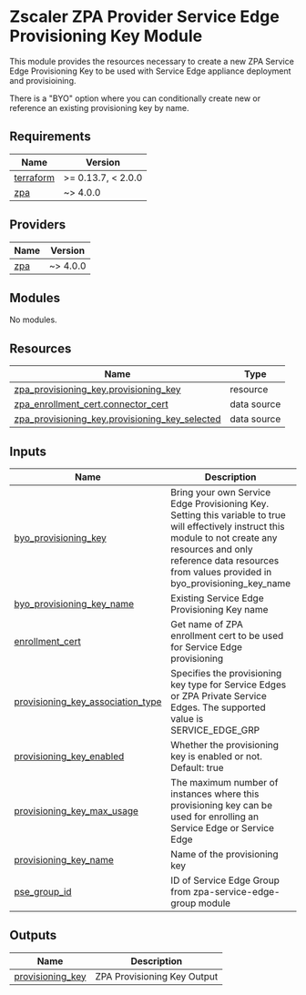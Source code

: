 # Zscaler ZPA Provider Service Edge Provisioning Key Module

This module provides the resources necessary to create a new ZPA Service Edge Provisioning Key to be used with Service Edge appliance deployment and provisioining.

There is a "BYO" option where you can conditionally create new or reference an existing provisioning key by name.

<!-- BEGINNING OF PRE-COMMIT-TERRAFORM DOCS HOOK -->
## Requirements

| Name | Version |
|------|---------|
| <a name="requirement_terraform"></a> [terraform](#requirement\_terraform) | >= 0.13.7, < 2.0.0 |
| <a name="requirement_zpa"></a> [zpa](#requirement\_zpa) | ~> 4.0.0 |

## Providers

| Name | Version |
|------|---------|
| <a name="provider_zpa"></a> [zpa](#provider\_zpa) | ~> 4.0.0 |

## Modules

No modules.

## Resources

| Name | Type |
|------|------|
| [zpa_provisioning_key.provisioning_key](https://registry.terraform.io/providers/zscaler/zpa/latest/docs/resources/provisioning_key) | resource |
| [zpa_enrollment_cert.connector_cert](https://registry.terraform.io/providers/zscaler/zpa/latest/docs/data-sources/enrollment_cert) | data source |
| [zpa_provisioning_key.provisioning_key_selected](https://registry.terraform.io/providers/zscaler/zpa/latest/docs/data-sources/provisioning_key) | data source |

## Inputs

| Name | Description | Type | Default | Required |
|------|-------------|------|---------|:--------:|
| <a name="input_byo_provisioning_key"></a> [byo\_provisioning\_key](#input\_byo\_provisioning\_key) | Bring your own Service Edge Provisioning Key. Setting this variable to true will effectively instruct this module to not create any resources and only reference data resources from values provided in byo\_provisioning\_key\_name | `bool` | `false` | no |
| <a name="input_byo_provisioning_key_name"></a> [byo\_provisioning\_key\_name](#input\_byo\_provisioning\_key\_name) | Existing Service Edge Provisioning Key name | `string` | `null` | no |
| <a name="input_enrollment_cert"></a> [enrollment\_cert](#input\_enrollment\_cert) | Get name of ZPA enrollment cert to be used for Service Edge provisioning | `string` | `"Service Edge"` | no |
| <a name="input_provisioning_key_association_type"></a> [provisioning\_key\_association\_type](#input\_provisioning\_key\_association\_type) | Specifies the provisioning key type for Service Edges or ZPA Private Service Edges. The supported value is SERVICE\_EDGE\_GRP | `string` | `"SERVICE_EDGE_GRP"` | no |
| <a name="input_provisioning_key_enabled"></a> [provisioning\_key\_enabled](#input\_provisioning\_key\_enabled) | Whether the provisioning key is enabled or not. Default: true | `bool` | `true` | no |
| <a name="input_provisioning_key_max_usage"></a> [provisioning\_key\_max\_usage](#input\_provisioning\_key\_max\_usage) | The maximum number of instances where this provisioning key can be used for enrolling an Service Edge or Service Edge | `number` | n/a | yes |
| <a name="input_provisioning_key_name"></a> [provisioning\_key\_name](#input\_provisioning\_key\_name) | Name of the provisioning key | `string` | n/a | yes |
| <a name="input_pse_group_id"></a> [pse\_group\_id](#input\_pse\_group\_id) | ID of Service Edge Group from zpa-service-edge-group module | `string` | `null` | no |

## Outputs

| Name | Description |
|------|-------------|
| <a name="output_provisioning_key"></a> [provisioning\_key](#output\_provisioning\_key) | ZPA Provisioning Key Output |
<!-- END OF PRE-COMMIT-TERRAFORM DOCS HOOK -->
